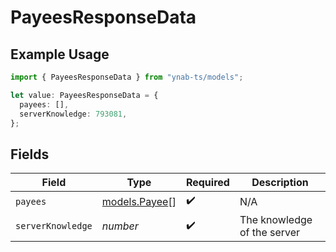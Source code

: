 # PayeesResponseData

## Example Usage

```typescript
import { PayeesResponseData } from "ynab-ts/models";

let value: PayeesResponseData = {
  payees: [],
  serverKnowledge: 793081,
};
```

## Fields

| Field                                | Type                                 | Required                             | Description                          |
| ------------------------------------ | ------------------------------------ | ------------------------------------ | ------------------------------------ |
| `payees`                             | [models.Payee](../models/payee.md)[] | :heavy_check_mark:                   | N/A                                  |
| `serverKnowledge`                    | *number*                             | :heavy_check_mark:                   | The knowledge of the server          |